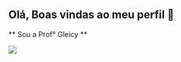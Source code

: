 ## Olá, Boas vindas ao meu perfil  👋
** Sou a Prof° Gleicy **


 ![](https://www.geneseo.edu/~heap/graphics/teaching.gif)


